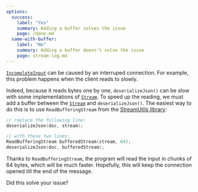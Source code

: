 ```yaml
---
options:
  success:
    label: "Yes"
    summary: Adding a buffer solves the issue
    page: /done.md
  same-with-buffer:
    label: "No"
    summary: Adding a buffer doesn't solve the issue
    page: stream-log.md
---
```


[`IncompleteInput`](/v7/api/misc/deserializationerror/#incompleteinput) can be caused by an interruped connection. For example, this problem happens when the client reads to slowly.

Indeed, because it reads bytes one by one, `deserializeJson()` can be slow with some implementations of [`Stream`](https://www.arduino.cc/reference/en/language/functions/communication/stream/). To speed up the reading, we must add a buffer between the [`Stream`](https://www.arduino.cc/reference/en/language/functions/communication/stream/) and `deserializeJson()`. The easiest way to do this is to use `ReadBufferingStream` from the [StreamUtils library](https://github.com/bblanchon/ArduinoStreamUtils):

```c++
// replace the following line:
deserializeJson(doc, stream);

// with these two lines:
ReadBufferingStream bufferedStream(stream, 64);
deserializeJson(doc, bufferedStream);
```

Thanks to `ReadBufferingStream`, the program will read the input in chunks of 64 bytes, which will be much faster.
Hopefully, this will keep the connection opened till the end of the message.

Did this solve your issue?
